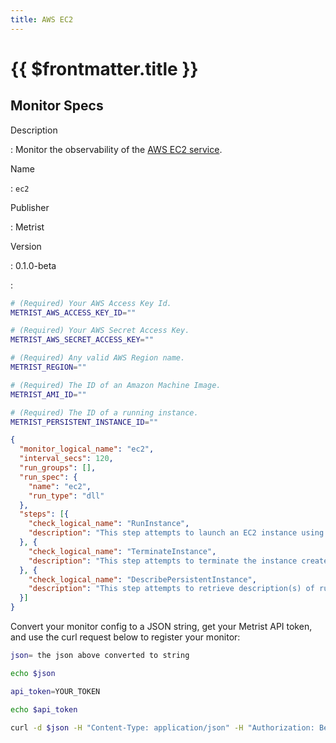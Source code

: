 ```yaml
---
title: AWS EC2
---
```


# {{ $frontmatter.title }}

## Monitor Specs

Description

: Monitor the observability of the [AWS EC2 service](https://aws.amazon.com/ec2/).

Name

: `ec2`

Publisher

: Metrist

Version

: 0.1.0-beta

: &nbsp;


<!--@include: /parts/_1.md-->


<!--@include: /parts/_2.md-->


<!--@include: /parts/_3.md-->


```sh
# (Required) Your AWS Access Key Id.
METRIST_AWS_ACCESS_KEY_ID=""

# (Required) Your AWS Secret Access Key.
METRIST_AWS_SECRET_ACCESS_KEY=""

# (Required) Any valid AWS Region name.
METRIST_REGION=""

# (Required) The ID of an Amazon Machine Image.
METRIST_AMI_ID=""

# (Required) The ID of a running instance.
METRIST_PERSISTENT_INSTANCE_ID=""
```

<!--@include: /parts/tips_env-vars.md -->


<!--@include: /parts/_4.md-->


```json
{
  "monitor_logical_name": "ec2",
  "interval_secs": 120,
  "run_groups": [],
  "run_spec": {
    "name": "ec2",
    "run_type": "dll"
  },
  "steps": [{
    "check_logical_name": "RunInstance",
    "description": "This step attempts to launch an EC2 instance using the AMI for which you have permissions."
  }, {
    "check_logical_name": "TerminateInstance",
    "description": "This step attempts to terminate the instance created in a previous step."
  }, {
    "check_logical_name": "DescribePersistentInstance",
    "description": "This step attempts to retrieve description(s) of running instances."
  }]
}
```




Convert your monitor config to a JSON string, get your Metrist API token, and use the curl request below to register your monitor:

```sh
json= the json above converted to string

echo $json

api_token=YOUR_TOKEN

echo $api_token

curl -d $json -H "Content-Type: application/json" -H "Authorization: Bearer $api_token" 'https://app.metrist.io/api/v0/monitor-config'

```

<!--@include: /parts/tips_api.md-->


<!--@include: /parts/_5.md-->


<!--@include: /parts/result.md-->